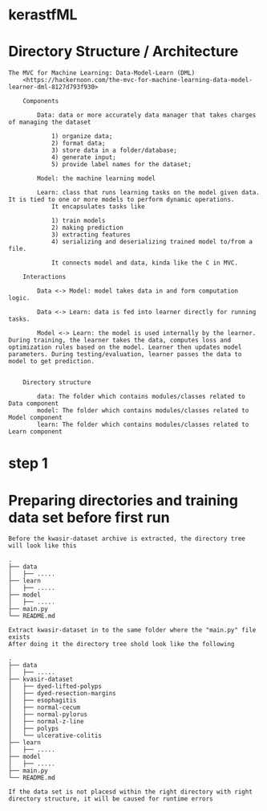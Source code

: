 # kerastfML


# Directory Structure / Architecture

	The MVC for Machine Learning: Data-Model-Learn (DML)
		<https://hackernoon.com/the-mvc-for-machine-learning-data-model-learner-dml-8127d793f930>

		Components

			Data: data or more accurately data manager that takes charges of managing the dataset

				1) organize data;
				2) format data;
				3) store data in a folder/database;
				4) generate input; 
				5) provide label names for the dataset;

			Model: the machine learning model

			Learn: class that runs learning tasks on the model given data. It is tied to one or more models to perform dynamic operations.
				It encapsulates tasks like
                
                1) train models
				2) making prediction
				3) extracting features
				4) serializing and deserializing trained model to/from a file.

				It connects model and data, kinda like the C in MVC.

		Interactions

			Data <-> Model: model takes data in and form computation logic.

			Data <-> Learn: data is fed into learner directly for running tasks.

			Model <-> Learn: the model is used internally by the learner. During training, the learner takes the data, computes loss and optimization rules based on the model. Learner then updates model parameters. During testing/evaluation, learner passes the data to model to get prediction.


		Directory structure

			data: The folder which contains modules/classes related to Data component
			model: The folder which contains modules/classes related to Model component
			learn: The folder which contains modules/classes related to Learn component


# step 1
# Preparing directories and training data set before first run

	Before the kwasir-dataset archive is extracted, the directory tree will look like this

	.
	├── data
	│   ├── .....
	├── learn
	│   ├── .....
	├── model
	│   ├── .....
	├── main.py
	└── README.md

	Extract kwasir-dataset in to the same folder where the "main.py" file exists
	After doing it the directory tree shold look like the following

	.
	├── data
	│   ├── .....
	├── kvasir-dataset
	│   ├── dyed-lifted-polyps
	│   ├── dyed-resection-margins
	│   ├── esophagitis
	│   ├── normal-cecum
	│   ├── normal-pylorus
	│   ├── normal-z-line
	│   ├── polyps
	│   └── ulcerative-colitis
	├── learn
	│   ├── .....
	├── model
	│   ├── .....
	├── main.py
	└── README.md

	If the data set is not placesd within the right directory with right directory structure, it will be caused for runtime errors

